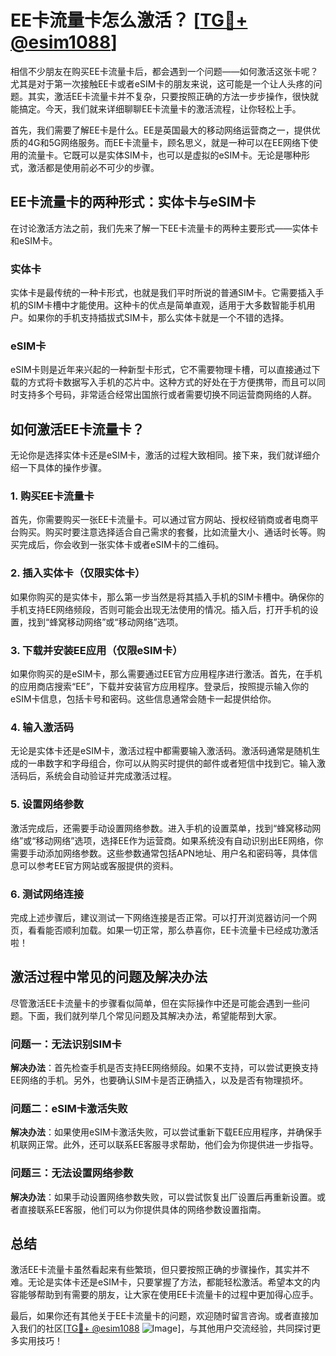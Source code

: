 # EE卡流量卡怎么激活？ [[TG💪+ @esim1088](https://t.me/s/esim1088)]

相信不少朋友在购买EE卡流量卡后，都会遇到一个问题——如何激活这张卡呢？尤其是对于第一次接触EE卡或者eSIM卡的朋友来说，这可能是一个让人头疼的问题。其实，激活EE卡流量卡并不复杂，只要按照正确的方法一步步操作，很快就能搞定。今天，我们就来详细聊聊EE卡流量卡的激活流程，让你轻松上手。

首先，我们需要了解EE卡是什么。EE是英国最大的移动网络运营商之一，提供优质的4G和5G网络服务。而EE卡流量卡，顾名思义，就是一种可以在EE网络下使用的流量卡。它既可以是实体SIM卡，也可以是虚拟的eSIM卡。无论是哪种形式，激活都是使用前必不可少的步骤。

## EE卡流量卡的两种形式：实体卡与eSIM卡

在讨论激活方法之前，我们先来了解一下EE卡流量卡的两种主要形式——实体卡和eSIM卡。

### 实体卡
实体卡是最传统的一种卡形式，也就是我们平时所说的普通SIM卡。它需要插入手机的SIM卡槽中才能使用。这种卡的优点是简单直观，适用于大多数智能手机用户。如果你的手机支持插拔式SIM卡，那么实体卡就是一个不错的选择。

### eSIM卡
eSIM卡则是近年来兴起的一种新型卡形式，它不需要物理卡槽，可以直接通过下载的方式将卡数据写入手机的芯片中。这种方式的好处在于方便携带，而且可以同时支持多个号码，非常适合经常出国旅行或者需要切换不同运营商网络的人群。

## 如何激活EE卡流量卡？

无论你是选择实体卡还是eSIM卡，激活的过程大致相同。接下来，我们就详细介绍一下具体的操作步骤。

### 1. 购买EE卡流量卡

首先，你需要购买一张EE卡流量卡。可以通过官方网站、授权经销商或者电商平台购买。购买时要注意选择适合自己需求的套餐，比如流量大小、通话时长等。购买完成后，你会收到一张实体卡或者eSIM卡的二维码。

### 2. 插入实体卡（仅限实体卡）

如果你购买的是实体卡，那么第一步当然是将其插入手机的SIM卡槽中。确保你的手机支持EE网络频段，否则可能会出现无法使用的情况。插入后，打开手机的设置，找到“蜂窝移动网络”或“移动网络”选项。

### 3. 下载并安装EE应用（仅限eSIM卡）

如果你购买的是eSIM卡，那么需要通过EE官方应用程序进行激活。首先，在手机的应用商店搜索“EE”，下载并安装官方应用程序。登录后，按照提示输入你的eSIM卡信息，包括卡号和密码。这些信息通常会随卡一起提供给你。

### 4. 输入激活码

无论是实体卡还是eSIM卡，激活过程中都需要输入激活码。激活码通常是随机生成的一串数字和字母组合，你可以从购买时提供的邮件或者短信中找到它。输入激活码后，系统会自动验证并完成激活过程。

### 5. 设置网络参数

激活完成后，还需要手动设置网络参数。进入手机的设置菜单，找到“蜂窝移动网络”或“移动网络”选项，选择EE作为运营商。如果系统没有自动识别出EE网络，你需要手动添加网络参数。这些参数通常包括APN地址、用户名和密码等，具体信息可以参考EE官方网站或客服提供的资料。

### 6. 测试网络连接

完成上述步骤后，建议测试一下网络连接是否正常。可以打开浏览器访问一个网页，看看能否顺利加载。如果一切正常，那么恭喜你，EE卡流量卡已经成功激活啦！

## 激活过程中常见的问题及解决办法

尽管激活EE卡流量卡的步骤看似简单，但在实际操作中还是可能会遇到一些问题。下面，我们就列举几个常见问题及其解决办法，希望能帮到大家。

### 问题一：无法识别SIM卡

**解决办法**：首先检查手机是否支持EE网络频段。如果不支持，可以尝试更换支持EE网络的手机。另外，也要确认SIM卡是否正确插入，以及是否有物理损坏。

### 问题二：eSIM卡激活失败

**解决办法**：如果使用eSIM卡激活失败，可以尝试重新下载EE应用程序，并确保手机联网正常。此外，还可以联系EE客服寻求帮助，他们会为你提供进一步指导。

### 问题三：无法设置网络参数

**解决办法**：如果手动设置网络参数失败，可以尝试恢复出厂设置后再重新设置。或者直接联系EE客服，他们可以为你提供具体的网络参数设置指南。

## 总结

激活EE卡流量卡虽然看起来有些繁琐，但只要按照正确的步骤操作，其实并不难。无论是实体卡还是eSIM卡，只要掌握了方法，都能轻松激活。希望本文的内容能够帮助到有需要的朋友，让大家在使用EE卡流量卡的过程中更加得心应手。

最后，如果你还有其他关于EE卡流量卡的问题，欢迎随时留言咨询。或者直接加入我们的社区[[TG💪+ @esim1088](https://t.me/s/esim1088) ![Image](https://i.postimg.cc/4NQfJmqS/Snipaste-2025-05-13-00-14-12.png)]，与其他用户交流经验，共同探讨更多实用技巧！